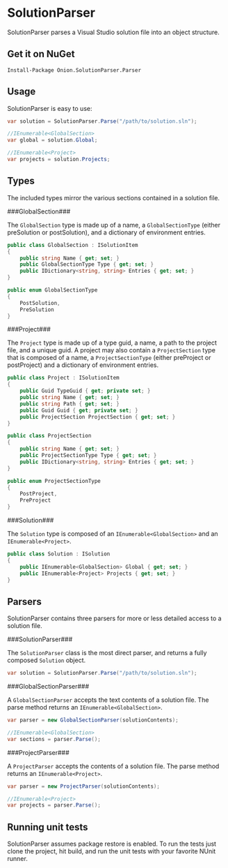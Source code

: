 SolutionParser
==============

SolutionParser parses a Visual Studio solution file into an object structure.

Get it on NuGet
---------------
`Install-Package Onion.SolutionParser.Parser`

Usage
-----

SolutionParser is easy to use:

```csharp
var solution = SolutionParser.Parse("/path/to/solution.sln");

//IEnumerable<GlobalSection>
var global = solution.Global;

//IEnumerable<Project>
var projects = solution.Projects;
```

Types
-----
The included types mirror the various sections contained in a solution file.

###GlobalSection###

The `GlobalSection` type is made up of a name, a `GlobalSectionType` (either preSolution or postSolution), and a dictionary of environment entries.

```csharp
public class GlobalSection : ISolutionItem
{
    public string Name { get; set; }
    public GlobalSectionType Type { get; set; }
    public IDictionary<string, string> Entries { get; set; }
}

public enum GlobalSectionType
{
    PostSolution,
    PreSolution
}
```

###Project###

The `Project` type is made up of a type guid, a name, a path to the project file, and a unique guid.
A project may also contain a `ProjectSection` type that is composed of a name, a `ProjectSectionType`
(either preProject or postProject) and a dictionary of environment entries.

```csharp
public class Project : ISolutionItem
{
    public Guid TypeGuid { get; private set; }
    public string Name { get; set; }
    public string Path { get; set; }
    public Guid Guid { get; private set; }
    public ProjectSection ProjectSection { get; set; }
}

public class ProjectSection
{
    public string Name { get; set; }
    public ProjectSectionType Type { get; set; }
    public IDictionary<string, string> Entries { get; set; }
}

public enum ProjectSectionType
{
    PostProject,
    PreProject
}
```

###Solution###

The `Solution` type is composed of an `IEnumerable<GlobalSection>` and
an `IEnumerable<Project>`.

```csharp
public class Solution : ISolution
{
    public IEnumerable<GlobalSection> Global { get; set; }
    public IEnumerable<Project> Projects { get; set; } 
}
```

Parsers
-------

SolutionParser contains three parsers for more or less detailed access to a solution file.

###SolutionParser###

The `SolutionParser` class is the most direct parser, and returns a fully composed `Solution` object.

```csharp
var solution = SolutionParser.Parse("/path/to/solution.sln");
```

###GlobalSectionParser###

A `GlobalSectionParser` accepts the text contents of a solution file. The parse method
returns an `IEnumerable<GlobalSection>`.

```csharp
var parser = new GlobalSectionParser(solutionContents);

//IEnumerable<GlobalSection>
var sections = parser.Parse();
```

###ProjectParser###

A `ProjectParser` accepts the contents of a solution file. The parse method
returns an `IEnumerable<Project>`.

```csharp
var parser = new ProjectParser(solutionContents);

//IEnumerable<Project>
var projects = parser.Parse();
```

Running unit tests
------------------
SolutionParser assumes package restore is enabled. To run the tests
just clone the project, hit build, and run the unit tests with your
favorite NUnit runner.

